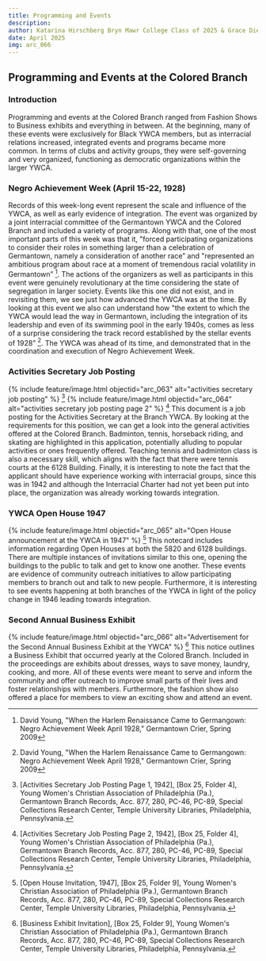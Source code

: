 ```yaml
---
title: Programming and Events
description:
author: Katarina Hirschberg Bryn Mawr College Class of 2025 & Grace Diehl Bryn Mawr College Class of 2027
date: April 2025
img: arc_066
---
```


## Programming and Events at the Colored Branch
### Introduction
Programming and events at the Colored Branch ranged from Fashion Shows to Business exhibits and everything in between. At the beginning, many of these events were exclusively for Black YWCA members, but as interracial relations increased, integrated events and programs became more common. In terms of clubs and activity groups, they were self-governing and very organized, functioning as democratic organizations within the larger YWCA. 

### Negro Achievement Week (April 15-22, 1928)
Records of this week-long event represent the scale and influence of the YWCA, as well as early evidence of integration. The event was organized by a joint interracial committee of the Germantown YWCA and the Colored Branch and included a variety of programs. Along with that, one of the most important parts of this week was that it, "forced participating organizations to consider their roles in something larger than a celebration of Germantown, namely a consideration of another race” and "represented an ambitious program about race at a moment of tremendous racial volatility in Germantown” [^fn1]. The actions of the organizers as well as participants in this event were genuinely revolutionary at the time considering the state of segregation in larger society. Events like this one did not exist, and in revisiting them, we see just how advanced the YWCA was at the time. By looking at this event we also can understand how "the extent to which the YWCA would lead the way in Germantown, including the integration of its leadership and even of its swimming pool in the early 1940s, comes as less of a surprise considering the track record established by the stellar events of 1928” [^fn1]. The YWCA was ahead of its time, and demonstrated that in the coordination and execution of Negro Achievement Week.  
 

### Activities Secretary Job Posting
{% include feature/image.html objectid="arc_063" alt="activities secretary job posting" %} [^fn2]
{% include feature/image.html objectid="arc_064" alt="activities secretary job posting page 2" %} [^fn3]
This document is a job posting for the Activities Secretary at the Branch YWCA. By looking at the requirements for this position, we can get a look into the general activities offered at the Colored Branch. Badminton, tennis, horseback riding, and skating are highlighted in this application, potentially alluding to popular activities or ones frequently offered. Teaching tennis and badminton class is also a necessary skill, which aligns with the fact that there were tennis courts at the 6128 Building. Finally, it is interesting to note the fact that the applicant should have experience working with interracial groups, since this was in 1942 and although the Interracial Charter had not yet been put into place, the organization was already working towards integration.  

### YWCA Open House 1947
{% include feature/image.html objectid="arc_065" alt="Open House announcement at the YWCA in 1947" %} [^fn4]
This notecard includes information regarding Open Houses at both the 5820 and 6128 buildings. There are multiple instances of invitations similar to this one, opening the buildings to the public to talk and get to know one another. These events are evidence of community outreach initiatives to allow participating members to branch out and talk to new people. Furthermore, it is interesting to see events happening at both branches of the YWCA in light of the policy change in 1946 leading towards integration.  

### Second Annual Business Exhibit
{% include feature/image.html objectid="arc_066" alt="Advertisement for the Second Annual Business Exhibit at the YWCA" %} [^fn5]
This notice outlines a Business Exhibit that occurred yearly at the Colored Branch. Included in the proceedings are exhibits about dresses, ways to save money, laundry, cooking, and more. All of these events were meant to serve and inform the community and offer outreach to improve small parts of their lives and foster relationships with members. Furthermore, the fashion show also offered a place for members to view an exciting show and attend an event. 

[^fn1]: David Young, "When the Harlem Renaissance Came to Germangown: Negro Achievement Week April 1928," Germantown Crier, Spring 2009
[^fn2]: [Activities Secretary Job Posting Page 1, 1942], [Box 25, Folder 4], Young Women's Christian Association of Philadelphia (Pa.), Germantown Branch Records, Acc. 877, 280, PC-46, PC-89, Special Collections Research Center, Temple University Libraries, Philadelphia, Pennsylvania.
[^fn3]: [Activities Secretary Job Posting Page 2, 1942], [Box 25, Folder 4], Young Women's Christian Association of Philadelphia (Pa.), Germantown Branch Records, Acc. 877, 280, PC-46, PC-89, Special Collections Research Center, Temple University Libraries, Philadelphia, Pennsylvania.
[^fn4]: [Open House Invitation, 1947], [Box 25, Folder 9], Young Women's Christian Association of Philadelphia (Pa.), Germantown Branch Records, Acc. 877, 280, PC-46, PC-89, Special Collections Research Center, Temple University Libraries, Philadelphia, Pennsylvania.
[^fn5]: [Business Exhibit Invitation], [Box 25, Folder 9], Young Women's Christian Association of Philadelphia (Pa.), Germantown Branch Records, Acc. 877, 280, PC-46, PC-89, Special Collections Research Center, Temple University Libraries, Philadelphia, Pennsylvania.
